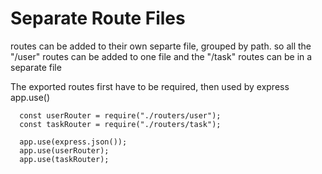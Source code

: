 # Separate Route Files

routes can be added to their own separte file, grouped by path.
so all the "/user" routes can be added to one file and the "/task" routes can be in a separate file

The exported routes first have to be required, then used by express app.use()

```
  const userRouter = require("./routers/user");
  const taskRouter = require("./routers/task");

  app.use(express.json());
  app.use(userRouter);
  app.use(taskRouter);

```
